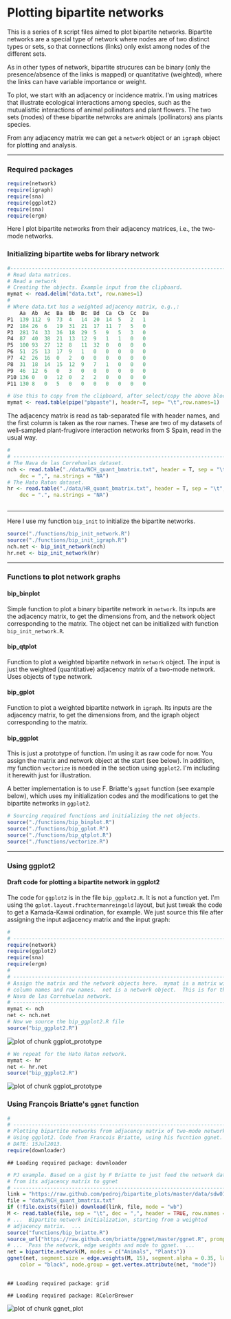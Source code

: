 Plotting bipartite networks
========================================================

This is a series of `R` script files aimed to plot bipartite networks. Bipartite networks are a special type of network where nodes are of two distinct types or sets, so that connections (links) only exist among nodes of the different sets.

As in other types of network, bipartite strucures can be binary (only the presence/absence of the links is mapped) or quantitative (weighted), where the links can have variable importance or weight.

To plot, we start with an adjacency or incidence matrix. I'm using matrices that illustrate ecological interactions among species, such as the mutualisttic interactions of animal pollinators and plant flowers. The two sets (modes) of these bipartite netwroks are animals (pollinators) ans plants species.

From any adjacency matrix we can get a `network` object or an `igraph` object for plotting and analysis. 

-----------------------------------------------------------------------------
### Required packages

```r
require(network)
require(igraph)
require(sna)
require(ggplot2)
require(sna)
require(ergm)
```


Here I plot bipartite networks from their adjacency matrices, i.e., the two-mode networks.

### Initializing bipartite webs for library network


```r
#-------------------------------------------------------------------------
# Read data matrices.
# Read a network
# Creating the objects. Example input from the clipboard. 
mymat <- read.delim("data.txt", row.names=1)
#
# Where data.txt has a weighted adjacency matrix, e.g.,:
    Aa	Ab	Ac	Ba	Bb	Bc	Bd	Ca	Cb	Cc	Da
P1	139	112	 9	73	4	14	20	14	5	2	1
P2	184	26	6	19	31	21	17	11	7	5	0
P3	281	74	33	36	18	29	5	9	5	3	0
P4	87	40	38	21	13	12	9	1	1	0	0
P5	100	93	27	12	8	11	32	0	0	0	0
P6	51	25	13	17	9	1	0	0	0	0	0
P7	42	26	16	0	2	0	0	0	0	0	0
P8	31	18	14	15	12	9	7	1	0	0	0
P9	46	12	6	0	3	0	0	0	0	0	0
P10	136	0	0	12	0	2	2	0	0	0	0
P11	130	8	0	5	0	0	0	0	0	0	0

# Use this to copy from the clipboard, after select/copy the above block.
mymat <- read.table(pipe("pbpaste"), header=T, sep= "\t",row.names=1)
```


The adjacency matrix is read as tab-separated file with header names, and the first column is taken as the row names. These are two of my datasets of well-sampled plant-frugivore interaction networks from S Spain, read in the usual way.


```r
#
# -------------------------------------------------------------------------
# The Nava de las Correhuelas dataset.
nch <- read.table("./data/NCH_quant_bmatrix.txt", header = T, sep = "\t", row.names = 1, 
    dec = ",", na.strings = "NA")
# The Hato Raton dataset.
hr <- read.table("./data/HR_quant_bmatrix.txt", header = T, sep = "\t", row.names = 1, 
    dec = ".", na.strings = "NA")
    
```


----------------------------------------------------------------------------
Here I use my function `bip_init` to initialize the bipartite networks.


```r
source("./functions/bip_init_network.R")
source("./functions/bip_init_igraph.R")
nch.net <- bip_init_network(nch)
hr.net <- bip_init_network(hr)

```

----------------------------------------------------------------------------
### Functions to plot network graphs

#### bip_binplot
Simple function to plot a binary bipartite network in `network`. Its inputs are the adjacency matrix, to get the dimensions from, and the network object corresponding to the matrix. The object net can be initialized with function `bip_init_network.R`.

#### bip_qtplot
Function to plot a weighted bipartite network in `network` object. The input is just the weighted (quantitative) adjacency matrix of a two-mode network. Uses objects of type network.

#### bip_gplot
Function to plot a weighted bipartite network in `igraph`. Its inputs are the adjacency matrix, to get the dimensions from, and the igraph object corresponding to the matrix.

#### bip_ggplot
This is just a prototype of function. I'm using it as raw code for now. You assign the matrix and network object at the start (see below). 
In addition, my function `vectorize` is needed in the section using `ggplot2`. I'm including it herewith just for illustration.

A better implementation is to use F. Briatte's `ggnet` function (see example below), which uses my initialization codes and the modifications to get the bipartite networks in `ggplot2`.


```r
# Sourcing required functions and initializing the net objects.
source("./functions/bip_binplot.R")
source("./functions/bip_gplot.R")
source("./functions/bip_qtplot.R")
source("./functions/vectorize.R")

```


----------------------------------------------------------------------------
### Using ggplot2
#### Draft code for plotting a bipartite network in ggplot2

The code for `ggplot2` is in the file `bip_ggplot2.R`. It is not a function
yet. I'm using the `gplot.layout.fruchtermanreingold` layout, but just tweak the code to get a Kamada-Kawai ordination, for example. We just source this file after assigning the input adjacency matrix and
the input graph:


```r
#
# -------------------------------------------------------------------------
require(network)
require(ggplot2)
require(sna)
require(ergm)
#
# -------------------------------------------------------------------------
# Assign the matrix and the network objects here.  mymat is a matrix with
# column names and row names.  net is a network object.  This is for the
# Nava de las Correhuelas network.
# -------------------------------------------------------------------------
mymat <- nch
net <- nch.net
# Now we source the bip_ggplot2.R file
source("bip_ggplot2.R")

```

![plot of chunk ggplot_prototype](figure/ggplot_prototype1.png) 

```r
# We repeat for the Hato Raton network.
mymat <- hr
net <- hr.net
source("bip_ggplot2.R")
```

![plot of chunk ggplot_prototype](figure/ggplot_prototype2.png) 


### Using François Briatte's `ggnet` function


```r
#
# -------------------------------------------------------------------------
# Plotting bipartite networks from adjacency matrix of two-mode network.
# Using ggplot2. Code from Francois Briatte, using his fucntion ggnet.
# DATE: 15Jul2013.
require(downloader)

```

```
## Loading required package: downloader
```

```r
# PJ example. Based on a gist by F Briatte to just feed the network data
# from its adjacency matrix to ggnet
# -------------------------------------------------------------------------
link = "https://raw.github.com/pedroj/bipartite_plots/master/data/sdw01_adj_fru.csv"
file = "data/NCH_quant_bmatrix.txt"
if (!file.exists(file)) download(link, file, mode = "wb")
M <- read.table(file, sep = "\t", dec = ",", header = TRUE, row.names = 1)
# ...  Bipartite network initialization, starting from a weighted
# adjacency matrix.  ...
source("functions/bip_briatte.R")
source_url("https://raw.github.com/briatte/ggnet/master/ggnet.R", prompt = FALSE)
# ...  Pass the network, edge weights and mode to ggnet.  ...
net = bipartite.network(M, modes = c("Animals", "Plants"))
ggnet(net, segment.size = edge.weights(M, 15), segment.alpha = 0.35, label = TRUE, 
    color = "black", node.group = get.vertex.attribute(net, "mode"))
    
```

```
## Loading required package: grid
```

```
## Loading required package: RColorBrewer
```

![plot of chunk ggnet_plot](figure/ggnet_plot.png) 



